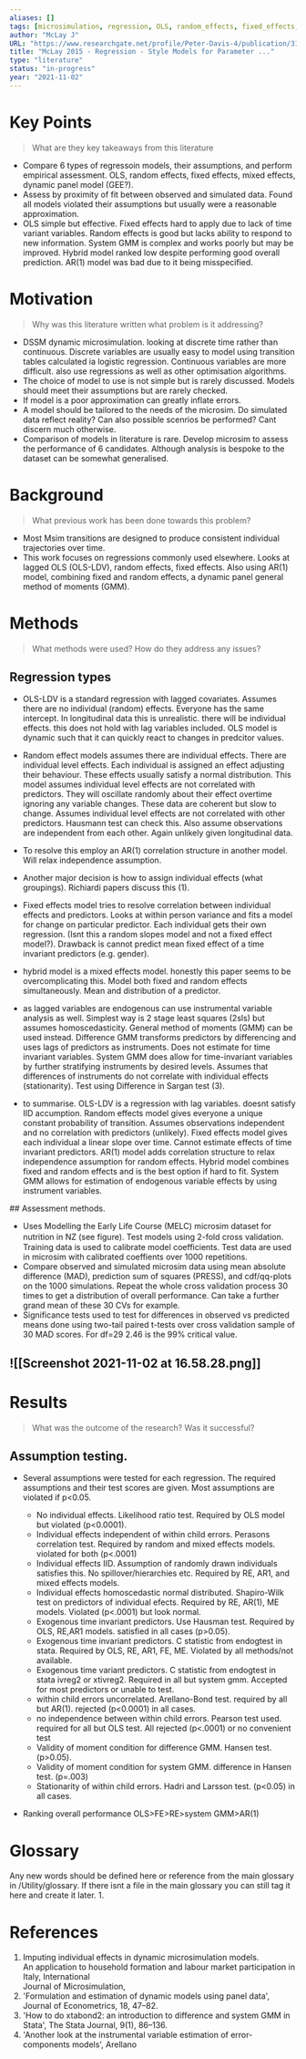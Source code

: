 ```yaml
---
aliases: []
tags: [microsimulation, regression, OLS, random_effects, fixed_effects, GMM, system_GMM]
author: "McLay J"
URL: "https://www.researchgate.net/profile/Peter-Davis-4/publication/311928191_Regression-Style_Models_for_Parameter_Estimation_in_Dynamic_Microsimulation_An_Empirical_Performance_Assessment/links/5f2e7677a6fdcccc43b32661/Regression-Style-Models-for-Parameter-Estimation-in-Dynamic-Microsimulation-An-Empirical-Performance-Assessment.pdf"
title: "McLay 2015 - Regression - Style Models for Parameter ..."
type: "literature"
status: "in-progress"
year: "2021-11-02"
---
```


# Key Points

> What are they key takeaways from this literature
- Compare 6 types of regressoin models, their assumptions, and perform empirical assessment. OLS, random effects, fixed effects, mixed effects, dynamic panel model (GEE?). 
- Assess by proximity of fit between observed and simulated data. Found all models violated their assumptions but usually were a reasonable approximation.  
- OLS simple but effective. Fixed effects hard to apply due to lack of time variant variables. Random effects is good but lacks ability to respond to new information. System GMM is complex and works poorly but may be improved. Hybrid model ranked low despite performing good overall prediction. AR(1) model was bad due to it being misspecified. 

# Motivation

> Why was this literature written what problem is it addressing?
- DSSM dynamic microsimulation. looking at discrete time rather than continuous. Discrete variables are usually easy to model using transition tables calculated ia logistic regression. Continuous variables are more difficult. also use regressions as well as other optimisation algorithms. 
- The choice of model to use is not simple but is rarely discussed. Models should meet their assumptions but are rarely checked.
- If model is a poor approximation can greatly inflate errors.
- A model should be tailored to the needs of the microsim. Do simulated data reflect reality? Can also possible scenrios be performed? Cant discern much otherwise.
- Comparison of models in literature is rare. Develop microsim to assess the performance of 6 candidates. Although analysis is bespoke to the dataset can be somewhat generalised.


# Background

> What previous work has been done towards this problem?
- Most Msim transitions are designed to produce consistent individual trajectories over time. 
- This work focuses on regressions commonly used elsewhere. Looks at lagged OLS (OLS-LDV), random effects, fixed effects. Also using AR(1) model, combining fixed and random effects, a dynamic panel general method of moments (GMM). 

# Methods

> What methods were used? How do they address any issues?
## Regression types
- OLS-LDV is a standard regression with lagged covariates.  Assumes there are no individual (random) effects. Everyone has the same intercept. In longitudinal data this is unrealistic. there will be individual effects. this does not hold with lag variables included. OLS model is dynamic such that it can quickly react to changes in predcitor values.

- Random effect models assumes  there are individual effects. There are individual level effects. Each individual is assigned an effect adjusting their behaviour. These effects usually satisfy a normal distribution. This model assumes individual level effects are not correlated with predictors. They will oscillate randomly about their effect overtime ignoring any variable changes. These data are coherent but slow to change. Assumes individual level effects are not correlated with other predictors. Hausmann test can check this. Also assume observations are independent from each other. Again unlikely given longitudinal data.
- To resolve this employ an AR(1) correlation structure in another model. Will relax independence assumption. 
- Another major decision is how to assign individual effects (what groupings). Richiardi papers discuss this (1).

- Fixed effects model tries to resolve correlation between individual effects and predictors. Looks at within person variance and fits a  model for change on particular predictor. Each individual gets their own regression. (Isnt this a random slopes model and not a fixed effect model?). Drawback is cannot predict mean fixed effect of a time invariant predictors (e.g. gender). 

- hybrid model is a mixed effects model. honestly this paper seems to be overcomplicating this. Model both fixed and random effects simultaneously. Mean and distribution of a predictor. 

- as lagged variables are endogenous can use instrumental variable analysis as well. Simplest way is 2 stage least squares (2sls) but assumes homoscedasticity. General method of moments (GMM) can be used instead. Difference GMM transforms predictors by differencing and uses lags of predictors as instruments. Does not estimate for time invariant variables. System GMM does allow for time-invariant variables by further stratifying instruments by desired levels. Assumes that differences of instruments do not correlate with individual effects (stationarity). Test using Difference in Sargan test (3). 

- to summarise. OLS-LDV is a regression with lag variables. doesnt satisfy IID accumption. Random effects model gives everyone a unique constant probability of transition. Assumes observations independent and no correlation with predictors (unlikely). Fixed effects model gives each individual a linear slope over time. Cannot estimate effects of time invariant predictors. AR(1) model adds correlation structure to relax independence assumption for random effects. Hybrid model combines fixed and random effects and is the best option if hard to fit. System GMM allows for estimation of endogenous variable effects by using instrument variables. 

## Assessment methods. 
- Uses Modelling the Early Life Course (MELC) microsim dataset for nutrition in NZ (see figure). Test models using 2-fold cross validation.　Training data is used to calibrate model coefficients. Test data are used in microsim with calibrated coeffients over 1000 repetitions. 
- Compare observed and simulated microsim data using mean absolute difference (MAD), prediction sum of squares (PRESS), and cdf/qq-plots on the 1000 simulations. Repeat the whole cross validation process 30 times to get a distribution of overall performance. Can take a further grand mean of these 30 CVs for example.
- Significance tests used to test for differences in observed vs predicted means done using two-tail paired t-tests over cross validation sample of 30 MAD scores. For df=29 2.46 is the 99% critical value. 

![[Screenshot 2021-11-02 at 16.58.28.png]]
- 

# Results

> What was the outcome of the research? Was it successful?
## Assumption testing. 
- Several assumptions were tested for each regression. The required assumptions and their test scores are given. Most assumptions are violated if p<0.05.
	- No individual effects. Likelihood ratio test. Required by OLS model but violated (p<0.0001).
	- Individual effects independent of within child errors. Perasons correlation test. Required by random and mixed effects models. violated for both (p<.0001)
	- Individual effects IID. Assumption of randomly drawn individuals satisfies this. No spillover/hierarchies etc. Required by RE, AR1, and mixed effects models.
	-  Individual effects homoscedastic normal distributed. Shapiro-Wilk test on predictors of individual efects. Required by RE, AR(1), ME models. Violated (p<.0001) but look normal. 
	-  Exogenous time invariant predictors. Use Hausman test. Required by OLS, RE,AR1 models. satisfied in all cases (p>0.05).
	-  Exogenous time invariant predictors. C statistic from endogtest in stata. Required by OLS, RE, AR1, FE, ME. Violated by all methods/not available.
	-  Exogenous time variant predictors. C statistic from endogtest in stata ivreg2 or xtivreg2. Required in all but system gmm. Accepted for most predictors or unable to test. 
	-  within child errors uncorrelated. Arellano-Bond test. required by all but AR(1). rejected (p<0.0001) in all cases.
	-  no independence between within child errors. Pearson test used. required for all but OLS test. All rejected (p<.0001) or no convenient test
	-  Validity of moment condition for difference GMM. Hansen test. (p>0.05).
	-  Validity of moment condition for system GMM. difference in Hansen test. (p=.003)
	-  Stationarity of within child errors. Hadri and Larsson test. (p<0.05) in all cases.

- Ranking overall performance OLS>FE>RE>system GMM>AR(1)

# Glossary
Any new words should be defined here or reference from the main glossary in /Utility/glossary.  If there isnt a file in the main glossary you can still tag it here and create it later.
1. 

# References
1. Imputing individual effects in dynamic microsimulation models.  
	An application to household formation and labour market participation in Italy, International  
	Journal of Microsimulation,
2. 'Formulation and estimation of dynamic models using panel data',  Journal of Econometrics, 18, 47–82.
3.  'How to do xtabond2: an introduction to difference and system GMM in Stata', The Stata Journal, 9(1), 86–136.
4.   'Another look at the instrumental variable estimation of error- components models', Arellano